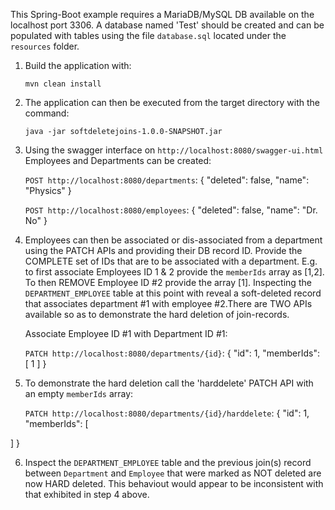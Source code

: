 This Spring-Boot example requires a MariaDB/MySQL DB available on the localhost port 3306. A database named 'Test' should be created and can be populated with tables using the file `database.sql` located under the `resources` folder.

1. Build the application with:

    `mvn clean install`

2. The application can then be executed from the target directory with the command:

   `java -jar softdeletejoins-1.0.0-SNAPSHOT.jar`

3. Using the swagger interface on `http://localhost:8080/swagger-ui.html`  Employees and Departments can be created:

   `POST http://localhost:8080/departments`:
{
  "deleted": false,
  "name": "Physics"
}

    `POST http://localhost:8080/employees`:
{
  "deleted": false,
  "name": "Dr. No"
}

4. Employees can then be associated or dis-associated from a department using the PATCH APIs and providing their DB record ID. Provide the COMPLETE set of IDs that are to be associated with a department. E.g. to first associate Employees ID 1 & 2 provide the `memberIds` array as [1,2]. To then REMOVE Employee ID #2 provide the array [1]. Inspecting the `DEPARTMENT_EMPLOYEE` table at this point with reveal a soft-deleted record that associates department #1 with employee #2.There are TWO APIs available so as to demonstrate the hard deletion of join-records.

    Associate Employee ID #1 with Department ID #1:

    `PATCH http://localhost:8080/departments/{id}`:
{
  "id": 1,
  "memberIds": [
    1
  ]
}

5. To demonstrate the hard deletion call the 'harddelete' PATCH API with an empty `memberIds` array:

    `PATCH http://localhost:8080/departments/{id}/harddelete`:
{
  "id": 1,
  "memberIds": [
    
  ]
}

6. Inspect the `DEPARTMENT_EMPLOYEE` table and the previous join(s) record between `Department` and `Employee` that were marked as NOT deleted are now HARD deleted. This behaviout would appear to be inconsistent with that exhibited in step 4 above.
